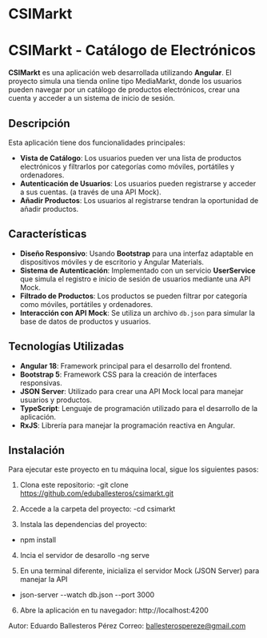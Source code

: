 # CSIMarkt

# CSIMarkt - Catálogo de Electrónicos

**CSIMarkt** es una aplicación web desarrollada utilizando **Angular**. El proyecto simula una tienda online tipo MediaMarkt, donde los usuarios pueden navegar por un catálogo de productos electrónicos, crear una cuenta y acceder a un sistema de inicio de sesión.

## Descripción

Esta aplicación tiene dos funcionalidades principales:
- **Vista de Catálogo**: Los usuarios pueden ver una lista de productos electrónicos y filtrarlos por categorías como móviles, portátiles y ordenadores.
- **Autenticación de Usuarios**: Los usuarios pueden registrarse y acceder a sus cuentas. (a través de una API Mock).
- **Añadir Productos**: Los usuarios al registrarse tendran la oportunidad de añadir productos.

## Características

- **Diseño Responsivo**: Usando **Bootstrap** para una interfaz adaptable en dispositivos móviles y de escritorio y Angular Materials.
- **Sistema de Autenticación**: Implementado con un servicio **UserService** que simula el registro e inicio de sesión de usuarios mediante una API Mock.
- **Filtrado de Productos**: Los productos se pueden filtrar por categoría como móviles, portátiles y ordenadores.
- **Interacción con API Mock**: Se utiliza un archivo `db.json` para simular la base de datos de productos y usuarios.

## Tecnologías Utilizadas

- **Angular 18**: Framework principal para el desarrollo del frontend.
- **Bootstrap 5**: Framework CSS para la creación de interfaces responsivas.
- **JSON Server**: Utilizado para crear una API Mock local para manejar usuarios y productos.
- **TypeScript**: Lenguaje de programación utilizado para el desarrollo de la aplicación.
- **RxJS**: Librería para manejar la programación reactiva en Angular.

## Instalación

Para ejecutar este proyecto en tu máquina local, sigue los siguientes pasos:

1. Clona este repositorio:
   -git clone https://github.com/eduballesteros/csimarkt.git

2. Accede a la carpeta del proyecto:
  -cd csimarkt

3. Instala las dependencias del proyecto:
  - npm install
    
4. Incia el servidor de desarollo
  -ng serve

5. En una terminal diferente, inicializa el servidor Mock (JSON Server) para manejar la API
 - json-server --watch db.json --port 3000
   
6. Abre la aplicación en tu navegador:
  http://localhost:4200

Autor: Eduardo Ballesteros Pérez
Correo: ballesterospereze@gmail.com
